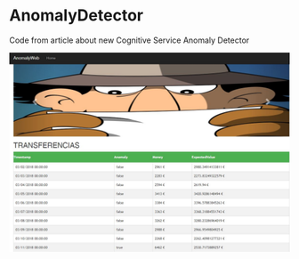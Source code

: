 # AnomalyDetector
Code from article about new Cognitive Service Anomaly Detector 

![Web detectora](https://raw.githubusercontent.com/Javierif/AnomalyDetector/master/transfer01.JPG)
